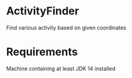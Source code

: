 # ActivityFinder

Find various activity based on given coordinates

# Requirements
Machine containing at least JDK 14 installed
